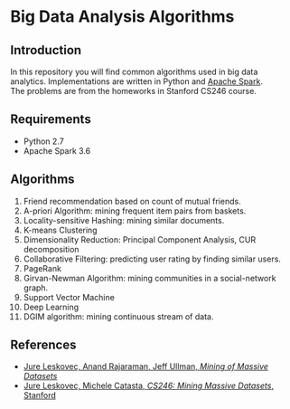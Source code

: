 # Big Data Analysis Algorithms
## Introduction

In this repository you will find common algorithms used in big data analytics. Implementations are written in Python and [Apache Spark](https://spark.apache.org/).  
The problems are from the homeworks in Stanford CS246 course.

## Requirements

 - Python 2.7
 - Apache Spark 3.6

## Algorithms

1. Friend recommendation based on count of mutual friends.
2. A-priori Algorithm: mining frequent item pairs from baskets.
3. Locality-sensitive Hashing: mining similar documents.
4. K-means Clustering
5. Dimensionality Reduction: Principal Component Analysis, CUR decomposition
6. Collaborative Filtering: predicting user rating by finding similar users.
7. PageRank
8. Girvan-Newman Algorithm: mining communities in a social-network graph.
9. Support Vector Machine
10. Deep Learning
11. DGIM algorithm: mining continuous stream of data.

## References

 - [Jure Leskovec, Anand Rajaraman, Jeff Ullman, *Mining of Massive Datasets*](http://www.mmds.org/)
 - [Jure Leskovec, Michele Catasta, *CS246: Mining Massive Datasets*, Stanford](http://web.stanford.edu/class/cs246/)